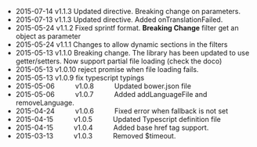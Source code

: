 * 2015-07-14   v1.1.3   Updated directive.  Breaking change on parameters.   
* 2015-07-13   v1.1.3   Updated directive.  Added onTranslationFailed.   
* 2015-05-24   v1.1.2   Fixed sprintf format. **Breaking Change** filter get an object as parameter
* 2015-05-24   v1.1.1   Changes to allow dynamic sections in the filters
* 2015-05-13   v1.1.0   Breaking change. The library has been updated to use getter/setters. 
                        Now support partial file loading (check the doco)
* 2015-05-13   v1.0.10  reject promise when file loading fails.
* 2015-05-13   v1.0.9   fix typescript typings
* 2015-05-06   v1.0.8   Updated bower.json file 
* 2015-05-06   v1.0.7   Added addLanguageFile and removeLanguage. 
* 2015-04-24   v1.0.6   Fixed error when fallback is not set  
* 2015-04-15   v1.0.5   Updated Typescript definition file  
* 2015-04-15   v1.0.4   Added base href tag support.  
* 2015-03-13   v1.0.3   Removed $timeout.  